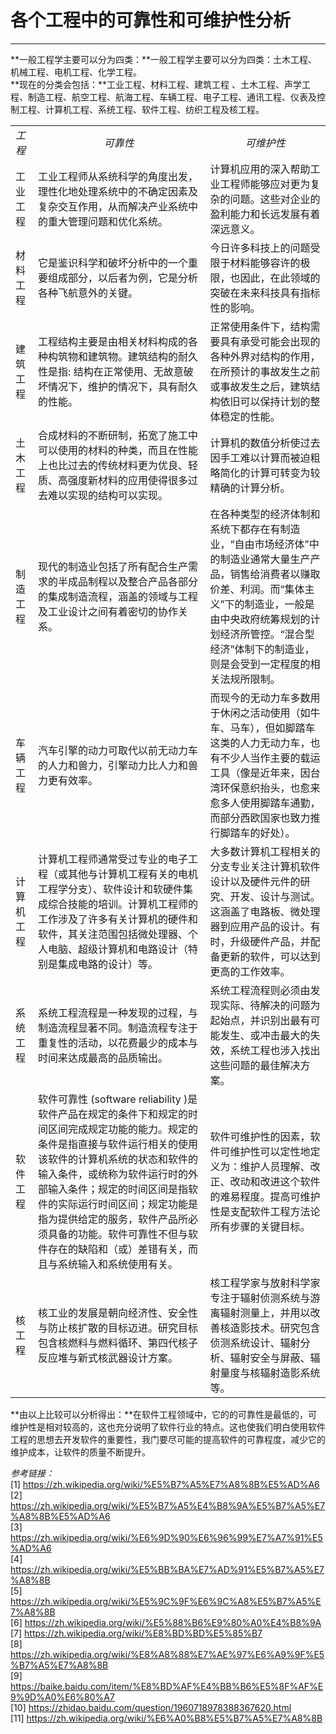 # 各个工程中的可靠性和可维护性分析 #
***
**一般工程学主要可以分为四类：**一般工程学主要可以分为四类：土木工程、机械工程、电机工程、化学工程。  
**现在的分类会包括：**工业工程、材料工程、建筑工程 、土木工程、声学工程、制造工程、航空工程、航海工程、车辆工程、电子工程、通讯工程、仪表及控制工程、计算机工程、系统工程、软件工程、纺织工程及核工程。  
<table>
<tbody>
<tr><td><em>工程</em></td><td><em><center>可靠性</em></td><td><em><center>可维护性</em></td></tr>
<tr><td>工业工程</td><td>工业工程师从系统科学的角度出发，理性化地处理系统中的不确定因素及复杂交互作用，从而解决产业系统中的重大管理问题和优化系统。</td><td>计算机应用的深入帮助工业工程师能够应对更为复杂的问题。这些对企业的盈利能力和长远发展有着深远意义。</td></tr>
<tr><td>材料工程</td><td>它是鉴识科学和破坏分析中的一个重要组成部分，以后者为例，它是分析各种飞航意外的关键。</td><td>今日许多科技上的问题受限于材料能够容许的极限，也因此，在此领域的突破在未来科技具有指标性的影响。</td></tr>
<tr><td>建筑工程</td><td>工程结构主要是由相关材料构成的各种构筑物和建筑物。建筑结构的耐久性是指: 结构在正常使用、无故意破坏情况下，维护的情况下，具有耐久的性能。</td><td>正常使用条件下，结构需要具有承受可能会出现的各种外界对结构的作用，在所预计的事故发生之前或事故发生之后，建筑结构依旧可以保持计划的整体稳定的性能。</td></tr>
<tr><td>土木工程</td><td>合成材料的不断研制，拓宽了施工中可以使用的材料的种类，而且在性能上也比过去的传统材料更为优良、轻质、高强度新材料的应用使得很多过去难以实现的结构可以实现。</td><td>计算机的数值分析使过去因手工难以计算而被迫粗略简化的计算可转变为较精确的计算分析。</td></tr>
<tr><td>制造工程</td><td>现代的制造业包括了所有配合生产需求的半成品制程以及整合产品各部分的集成制造流程，涵盖的领域与工程及工业设计之间有着密切的协作关系。</td><td>在各种类型的经济体制和系统下都存在有制造业，“自由市场经济体”中的制造业通常大量生产产品，销售给消费者以赚取价差、利润。而“集体主义”下的制造业，一般是由中央政府统筹规划的计划经济所管控。“混合型经济”体制下的制造业，则是会受到一定程度的相关法规所限制。</td></tr>
<tr><td>车辆工程</td><td>汽车引擎的动力可取代以前无动力车的人力和兽力，引擎动力比人力和兽力更有效率。</td><td>而现今的无动力车多数用于休闲之活动使用（如牛车、马车），但如脚踏车这类的人力无动力车，也有不少人当作主要的载运工具（像是近年来，因台湾环保意织抬头，也愈来愈多人使用脚踏车通勤，而部分西欧国家也致力推行脚踏车的好处）。</td></tr>
<tr><td>计算机工程</td><td>计算机工程师通常受过专业的电子工程（或其他与计算机工程有关的电机工程学分支）、软件设计和软硬件集成综合技能的培训。计算机工程师的工作涉及了许多有关计算机的硬件和软件，其关注范围包括微处理器、个人电脑、超级计算机和电路设计（特别是集成电路的设计）等。</td><td>大多数计算机工程相关的分支专业关注计算机软件设计以及硬件元件的研究、开发、设计与测试。这涵盖了电路板、微处理器到应用产品的设计。有时，升级硬件产品，并配备更新的软件，可以达到更高的工作效率。</td></tr>
<tr><td>系统工程</td><td>系统工程流程是一种发现的过程，与制造流程显著不同。制造流程专注于重复性的活动，以花费最少的成本与时间来达成最高的品质输出。</td><td>系统工程流程则必须由发现实际、待解决的问题为起始点，并识别出最有可能发生、或冲击最大的失效，系统工程也涉入找出这些问题的最佳解决方案。</td></tr>
<tr><td>软件工程</td><td>软件可靠性 (software reliability )是软件产品在规定的条件下和规定的时间区间完成规定功能的能力。规定的条件是指直接与软件运行相关的使用该软件的计算机系统的状态和软件的输入条件，或统称为软件运行时的外部输入条件；规定的时间区间是指软件的实际运行时间区间；规定功能是指为提供给定的服务，软件产品所必须具备的功能。软件可靠性不但与软件存在的缺陷和（或）差错有关，而且与系统输入和系统使用有关。</td><td>软件可维护性的因素，软件可维护性可以定性地定义为：维护人员理解、改正、改动和改进这个软件的难易程度。提高可维护性是支配软件工程方法论所有步骤的关键目标。</td></tr>
<tr><td>核工程</td><td>核工业的发展是朝向经济性、安全性与防止核扩散的目标迈进。研究目标包含核燃料与燃料循环、第四代核子反应堆与新式核武器设计方案。</td><td>核工程学家与放射科学家专注于辐射侦测系统与游离辐射测量上，并用以改善核造影技术。研究包含侦测系统设计、辐射分析、辐射安全与屏蔽、辐射量度与核辐射造影系统等。</td></tr>
</tbody>
</table>  
**由以上比较可以分析得出：**在软件工程领域中，它的的可靠性是最低的，可维护性是相对较高的，这也充分说明了软件行业的特点。这也使我们明白使用软件工程的思想去开发软件的重要性，我门要尽可能的提高软件的可靠程度，减少它的维护成本，让软件的质量不断提升。  
  
*参考链接：*  
[1] https://zh.wikipedia.org/wiki/%E5%B7%A5%E7%A8%8B%E5%AD%A6  
[2] https://zh.wikipedia.org/wiki/%E5%B7%A5%E4%B8%9A%E5%B7%A5%E7%A8%8B%E5%AD%A6  
[3] https://zh.wikipedia.org/wiki/%E6%9D%90%E6%96%99%E7%A7%91%E5%AD%A6  
[4] https://zh.wikipedia.org/wiki/%E5%BB%BA%E7%AD%91%E5%B7%A5%E7%A8%8B  
[5] https://zh.wikipedia.org/wiki/%E5%9C%9F%E6%9C%A8%E5%B7%A5%E7%A8%8B  
[6] https://zh.wikipedia.org/wiki/%E5%88%B6%E9%80%A0%E4%B8%9A  
[7] https://zh.wikipedia.org/wiki/%E8%BD%BD%E5%85%B7  
[8] https://zh.wikipedia.org/wiki/%E8%A8%88%E7%AE%97%E6%A9%9F%E5%B7%A5%E7%A8%8B  
[9] https://baike.baidu.com/item/%E8%BD%AF%E4%BB%B6%E5%8F%AF%E9%9D%A0%E6%80%A7  
[10] https://zhidao.baidu.com/question/1960718978388367620.html  
[11] https://zh.wikipedia.org/wiki/%E6%A0%B8%E5%B7%A5%E7%A8%8B